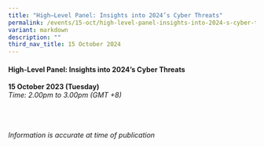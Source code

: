```yaml
---
title: "High–Level Panel: Insights into 2024’s Cyber Threats"
permalink: /events/15-oct/high-level-panel-insights-into-2024-s-cyber-threats/
variant: markdown
description: ""
third_nav_title: 15 October 2024
---
```

#### **High-Level Panel: Insights into 2024’s Cyber Threats**

**15 October 2023 (Tuesday)**  
*Time: 2.00pm to 3.00pm (GMT +8)*

<br><br><br>
*Information is accurate at time of publication*